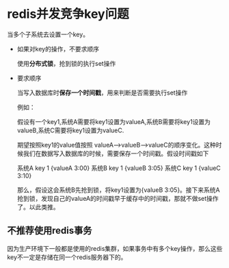 # redis并发竞争key问题

当多个子系统去设置一个key。

- 如果对key的操作，不要求顺序

  使用**分布式锁**，抢到锁的执行set操作

- 要求顺序

  当写入数据库时**保存一个时间戳**，用来判断是否需要执行set操作

  例如：

  假设有一个key1,系统A需要将key1设置为valueA,系统B需要将key1设置为valueB,系统C需要将key1设置为valueC. 
    
   期望按照key1的value值按照 valueA–>valueB–>valueC的顺序变化。这种时候我们在数据写入数据库的时候，需要保存一个时间戳。假设时间戳如下 
    
   系统A key 1 {valueA 3:00} 
   系统B key 1 {valueB 3:05} 
   系统C key 1 {valueC 3:10} 
    
   那么，假设这会系统B先抢到锁，将key1设置为{valueB 3:05}。接下来系统A抢到锁，发现自己的valueA的时间戳早于缓存中的时间戳，那就不做set操作了。以此类推。

## 不推荐使用redis事务

因为生产环境下一般都是使用的redis集群，如果事务中有多个key操作，那么这些key不一定是存储在同一个redis服务器下的。

